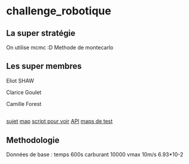 # challenge_robotique
## La super stratégie
On utilise mcmc :D
Methode de montecarlo

## Les super membres
Eliot SHAW

Clarice Goulet

Camille Forest

##


[sujet](https://partage.imt.fr/index.php/s/morx7iCSEnpRKKJ)
[map](https://partage.imt.fr/index.php/s/BwXS9fkE95CxxMf)
[script pour voir](https://partage.imt.fr/index.php/s/CQ9bt2dmzt4efoN)
[API](https://partage.imt.fr/index.php/s/wbbfNLm3y4peL7k)
[maps de test](https://partage.imt.fr/index.php/s/B8rASYoAY5DDHDo)


## Methodologie

Données de base : 
temps 600s
carburant 10000
vmax 10m/s
6.93*10-2
